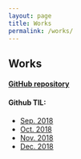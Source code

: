 ```yaml
---
layout: page
title: Works
permalink: /works/
---
```


## Works

#### [GitHub repository](https://github.com/yangeok/)

#### Github TIL:

- [Sep. 2018](https://github.com/Yangeok/Today-I-learned/blob/master/2018/09-2018.md)
- [Oct. 2018](https://github.com/Yangeok/Today-I-learned/blob/master/2018/10-2018.md)
- [Nov. 2018](https://github.com/Yangeok/Today-I-learned/blob/master/2018/11-2018.md)
- [Dec. 2018](https://github.com/Yangeok/Today-I-learned/blob/master/2018/12-2018.md)
